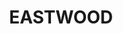 ---
lastmod: '2025-04-06T06:05:20+00:00'
latitude: -33.791357
layout: suburb
longitude: 151.092072
postcode: '2122'
state: NSW
title: EASTWOOD
url: /nsw/eastwood/
---